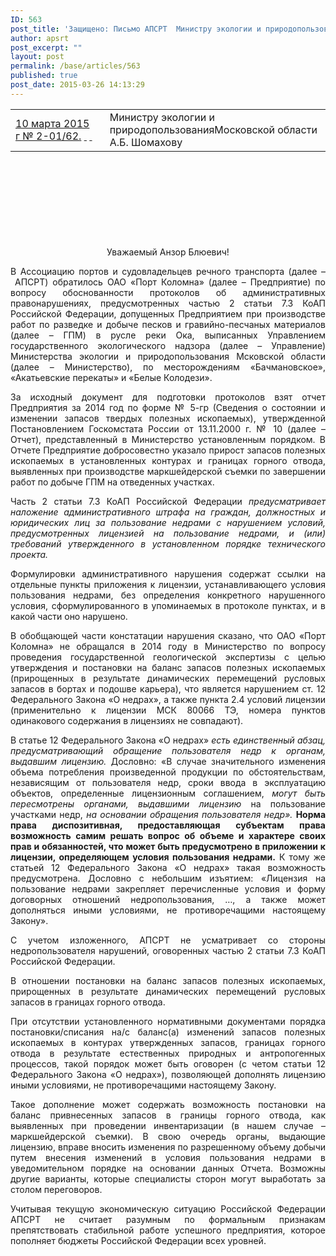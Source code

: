```yaml
---
ID: 563
post_title: 'Защищено: Письмо АПСРТ  Министру экологии и природопользования Московской области А.Б. Шомахову по вопросу обоснованности протоколов об административных правонарушениях, предусмотренных частью 2 статьи 7.3 КоАП Российской Федерации, допущенных Предприятием при производстве работ по разведке и добыче песков и гравийно-песчаных материалов (далее – ГПМ) в русле реки Ока'
author: apsrt
post_excerpt: ""
layout: post
permalink: /base/articles/563
published: true
post_date: 2015-03-26 14:13:29
---
```

<table style="height: 173px;" width="1350">
<tbody>
<tr>
<td width="243"><span style="text-decoration: underline;">10 марта 2015 г № 2-01/62</span><span style="text-decoration: underline;">.</span>
<span style="text-decoration: underline;"> </span>
<span style="text-decoration: underline;"> </span></td>
<td width="435">Министру экологии и природопользованияМосковской области
А.Б. Шомахову
&nbsp;</td>
</tr>
</tbody>
</table>
&nbsp;
<p style="text-align: center;">Уважаемый Анзор Блюевич!</p>
<p style="text-align: justify;">В Ассоциацию портов и судовладельцев речного транспорта (далее – АПСРТ) обратилось ОАО «Порт Коломна» (далее – Предприятие) по вопросу обоснованности протоколов об административных правонарушениях, предусмотренных частью 2 статьи 7.3 КоАП Российской Федерации, допущенных Предприятием при производстве работ по разведке и добыче песков и гравийно-песчаных материалов (далее – ГПМ) в русле реки Ока, выписанных Управлением государственного экологического надзора (далее – Управление) Министерства экологии и природопользования Мсковской области (далее – Министерство), по месторождениям «Бачмановское», «Акатьевские перекаты» и «Белые Колодези».</p>
<p style="text-align: justify;">За исходный документ для подготовки протоколов взят отчет Предприятия за 2014 год по форме № 5-гр (Сведения о состоянии и изменении запасов твердых полезных ископаемых), утвержденной Постановлением Госкомстата России
от 13.11.2000 г. № 10 (далее – Отчет), представленный в Министерство установленным порядком. В Отчете Предприятие добросовестно указало прирост запасов полезных ископаемых в установленных контурах и границах горного отвода, выявленных при производстве маркшейдерской съемки по завершении работ по добыче ГПМ на отведенных участках.</p>
<p style="text-align: justify;">Часть 2 статьи 7.3 КоАП Российской Федерации <em>предусматривает наложение административного штрафа на граждан, должностных и юридических лиц за пользование недрами с нарушением условий, предусмотренных лицензией на пользование недрами, и (или) требований утвержденного в установленном порядке технического проекта. </em></p>
<p style="text-align: justify;">Формулировки административного нарушения содержат ссылки на отдельные пункты приложения к лицензии, устанавливающего условия пользования недрами, без определения конкретного нарушенного условия, сформулированного в упоминаемых в протоколе пунктах, и в какой части оно нарушено.</p>
<p style="text-align: justify;">В обобщающей части констатации нарушения сказано, что ОАО «Порт Коломна» не обращался в 2014 году в Министерство по вопросу проведения государственной геологической экспертизы с целью утверждения и постановки на баланс запасов полезных ископаемых (прирощенных в результате динамических перемещений русловых запасов в бортах и подошве карьера), что является нарушением ст. 12 Федерального Закона «О недрах», а также пункта 2.4 условий лицензии (применительно к лицензии МСК 80066 ТЭ, номера пунктов одинакового содержания в лицензиях не совпадают).</p>
<p style="text-align: justify;">В статье 12 Федерального Закона «О недрах» <em>есть единственный абзац, предусматривающий обращение пользователя недр к органам, выдавшим лицензию.</em> Дословно: «В случае значительного изменения объема потребления произведенной продукции по обстоятельствам, независящим от пользователя недр, сроки ввода в эксплуатацию объектов, определенные лицензионным соглашением, <em>могут быть пересмотрены органами, выдавшими лицензию</em> на пользование участками недр, <em>на основании обращения пользователя недр».</em> <strong>Норма права диспозитивная, предоставляющая субъектам права возможность самим решать вопрос об объеме и характере своих прав и обязанностей, что может быть предусмотрено в приложении к лицензии, определяющем условия пользования недрами.</strong> К тому же статьей 12 Федерального Закона «О недрах» такая возможность предусмотрена. Дословно с небольшим изъятием: «Лицензия на пользование недрами закрепляет перечисленные условия и форму договорных отношений недропользования, …, а также может дополняться иными условиями, не противоречащими настоящему Закону».</p>
<p style="text-align: justify;">С учетом изложенного, АПСРТ не усматривает со стороны недропользователя нарушений, оговоренных частью 2 статьи 7.3 КоАП Российской Федерации.</p>
<p style="text-align: justify;">В отношении постановки на баланс запасов полезных ископаемых, прирощенных в результате динамических перемещений русловых запасов в границах горного отвода.</p>
<p style="text-align: justify;">При отсутствии установленного нормативными документами порядка постановки/списания на/с баланс(а) изменений запасов полезных ископаемых в контурах утвержденных запасов, границах горного отвода в результате естественных природных и антропогенных процессов, такой порядок может быть оговорен (с четом статьи 12 Федерального Закона «О недрах»), позволяющей дополнять лицензию иными условиями, не противоречащими настоящему Закону.</p>
<p style="text-align: justify;">Такое дополнение может содержать возможность постановки на баланс привнесенных запасов в границы горного отвода, как выявленных при проведении инвентаризации (в нашем случае – маркшейдерской съемки). В свою очередь органы, выдающие лицензию, вправе вносить изменения по разрешенному объему добычи путем внесения изменений в условия пользования недрами в уведомительном порядке на основании данных Отчета. Возможны другие варианты, которые специалисты сторон могут выработать за столом переговоров.</p>
<p style="text-align: justify;">Учитывая текущую экономическую ситуацию Российской Федерации АПСРТ не считает разумным по формальным признакам препятствовать стабильной работе успешного предприятия, которое пополняет бюджеты Российской Федерации всех уровней.</p>